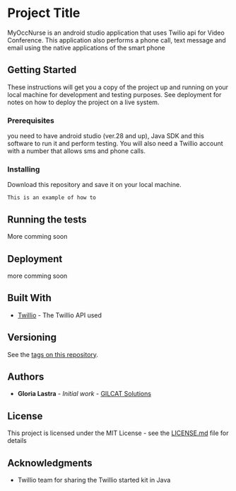 # Project Title

MyOccNurse is an android studio application that uses Twilio api for Video Conference. This application also performs a phone call, text message and email using the native applications of the smart phone

## Getting Started

These instructions will get you a copy of the project up and running on your local machine for development and testing purposes. See deployment for notes on how to deploy the project on a live system.

### Prerequisites

you need to have android studio (ver.28 and up), Java SDK and this software to run it and perform testing. You will also need a Twillio account with a number that allows sms and phone calls. 

### Installing

Download this repository and save it on your local machine. 

```
This is an example of how to 
```


## Running the tests

More comming soon


## Deployment

more comming soon

## Built With

* [Twillio](http://www.twillio.com/) - The Twillio API used


## Versioning

See the [tags on this repository](https://github.com/gilcat/MyOccNurseApp/). 

## Authors

* **Gloria Lastra** - *Initial work* - [GILCAT Solutions](https://github.com/gilcats)



## License

This project is licensed under the MIT License - see the [LICENSE.md](LICENSE.md) file for details

## Acknowledgments

* Twillio team for sharing the Twillio started kit in Java 
